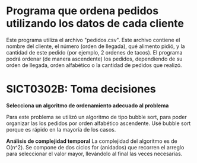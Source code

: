 # Programa que ordena pedidos utilizando los datos de cada cliente

Este programa utiliza el archivo "pedidos.csv". 
Este archivo contiene el nombre del cliente, el número (orden de llegada), qué alimento pidió, y la cantidad de este pedido (por ejemplo, 2 ordenes de tacos).
El programa podrá ordenar (de manera ascendente) los pedidos, dependiendo de su orden de llegada, orden alfabético o la cantidad de pedidos que realizó. 

# SICT0302B: Toma decisiones
**Selecciona un algoritmo de ordenamiento adecuado al problema**

Para este problema se utilizó un algoritmo de tipo bubble sort, para poder organizar las los pedidos por orden alfabético ascendente. 
Usé bubble sort porque es rápido en la mayoría de los casos.

**Análisis de complejidad temporal**
La complejidad del algoritmo es de O(n^2). Se compone de dos ciclos for (anidados) que recorren el arreglo para seleccionar el valor mayor, llevándolo al final las veces necesarias.
